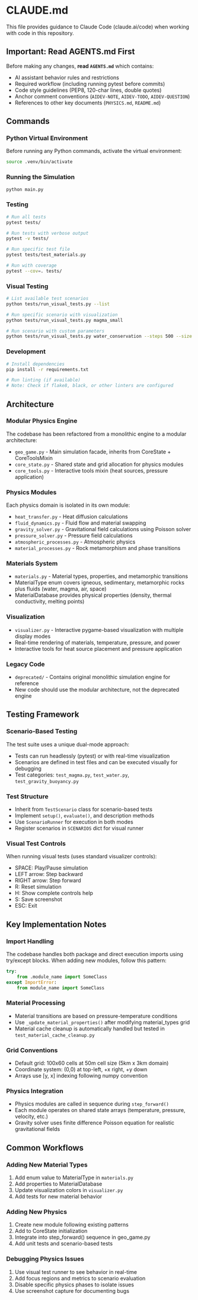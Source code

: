 # CLAUDE.md

This file provides guidance to Claude Code (claude.ai/code) when working with code in this repository.

## Important: Read AGENTS.md First

Before making any changes, **read `AGENTS.md`** which contains:
- AI assistant behavior rules and restrictions
- Required workflow (including running pytest before commits)
- Code style guidelines (PEP8, 120-char lines, double quotes)
- Anchor comment conventions (`AIDEV-NOTE`, `AIDEV-TODO`, `AIDEV-QUESTION`)
- References to other key documents (`PHYSICS.md`, `README.md`)

## Commands

### Python Virtual Environment
Before running any Python commands, activate the virtual environment:
```bash
source .venv/bin/activate
```

### Running the Simulation
```bash
python main.py
```

### Testing
```bash
# Run all tests
pytest tests/

# Run tests with verbose output
pytest -v tests/

# Run specific test file
pytest tests/test_materials.py

# Run with coverage
pytest --cov=. tests/
```

### Visual Testing
```bash
# List available test scenarios
python tests/run_visual_tests.py --list

# Run specific scenario with visualization
python tests/run_visual_tests.py magma_small

# Run scenario with custom parameters
python tests/run_visual_tests.py water_conservation --steps 500 --size 80
```

### Development
```bash
# Install dependencies
pip install -r requirements.txt

# Run linting (if available)
# Note: Check if flake8, black, or other linters are configured
```

## Architecture

### Modular Physics Engine
The codebase has been refactored from a monolithic engine to a modular architecture:

- `geo_game.py` - Main simulation facade, inherits from CoreState + CoreToolsMixin
- `core_state.py` - Shared state and grid allocation for physics modules
- `core_tools.py` - Interactive tools mixin (heat sources, pressure application)

### Physics Modules
Each physics domain is isolated in its own module:
- `heat_transfer.py` - Heat diffusion calculations
- `fluid_dynamics.py` - Fluid flow and material swapping
- `gravity_solver.py` - Gravitational field calculations using Poisson solver
- `pressure_solver.py` - Pressure field calculations
- `atmospheric_processes.py` - Atmospheric physics
- `material_processes.py` - Rock metamorphism and phase transitions

### Materials System
- `materials.py` - Material types, properties, and metamorphic transitions
- MaterialType enum covers igneous, sedimentary, metamorphic rocks plus fluids (water, magma, air, space)
- MaterialDatabase provides physical properties (density, thermal conductivity, melting points)

### Visualization
- `visualizer.py` - Interactive pygame-based visualization with multiple display modes
- Real-time rendering of materials, temperature, pressure, and power
- Interactive tools for heat source placement and pressure application

### Legacy Code
- `deprecated/` - Contains original monolithic simulation engine for reference
- New code should use the modular architecture, not the deprecated engine

## Testing Framework

### Scenario-Based Testing
The test suite uses a unique dual-mode approach:
- Tests can run headlessly (pytest) or with real-time visualization 
- Scenarios are defined in test files and can be executed visually for debugging
- Test categories: `test_magma.py`, `test_water.py`, `test_gravity_buoyancy.py`

### Test Structure
- Inherit from `TestScenario` class for scenario-based tests
- Implement `setup()`, `evaluate()`, and description methods
- Use `ScenarioRunner` for execution in both modes
- Register scenarios in `SCENARIOS` dict for visual runner

### Visual Test Controls
When running visual tests (uses standard visualizer controls):
- SPACE: Play/Pause simulation
- LEFT arrow: Step backward
- RIGHT arrow: Step forward  
- R: Reset simulation
- H: Show complete controls help
- S: Save screenshot
- ESC: Exit

## Key Implementation Notes

### Import Handling
The codebase handles both package and direct execution imports using try/except blocks. When adding new modules, follow this pattern:

```python
try:
    from .module_name import SomeClass
except ImportError:
    from module_name import SomeClass
```

### Material Processing
- Material transitions are based on pressure-temperature conditions
- Use `_update_material_properties()` after modifying material_types grid
- Material cache cleanup is automatically handled but tested in `test_material_cache_cleanup.py`

### Grid Conventions
- Default grid: 100x60 cells at 50m cell size (5km x 3km domain)
- Coordinate system: (0,0) at top-left, +x right, +y down
- Arrays use [y, x] indexing following numpy convention

### Physics Integration
- Physics modules are called in sequence during `step_forward()`
- Each module operates on shared state arrays (temperature, pressure, velocity, etc.)
- Gravity solver uses finite difference Poisson equation for realistic gravitational fields

## Common Workflows

### Adding New Material Types
1. Add enum value to MaterialType in `materials.py`
2. Add properties to MaterialDatabase
3. Update visualization colors in `visualizer.py`
4. Add tests for new material behavior

### Adding New Physics
1. Create new module following existing patterns
2. Add to CoreState initialization 
3. Integrate into step_forward() sequence in geo_game.py
4. Add unit tests and scenario-based tests

### Debugging Physics Issues
1. Use visual test runner to see behavior in real-time
2. Add focus regions and metrics to scenario evaluation
3. Disable specific physics phases to isolate issues
4. Use screenshot capture for documenting bugs